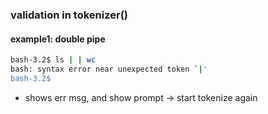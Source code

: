 ### validation in tokenizer()


#### example1: double pipe
```bash
bash-3.2$ ls | | wc
bash: syntax error near unexpected token `|'
bash-3.2$
```
- shows err msg, and show prompt -> start tokenize again